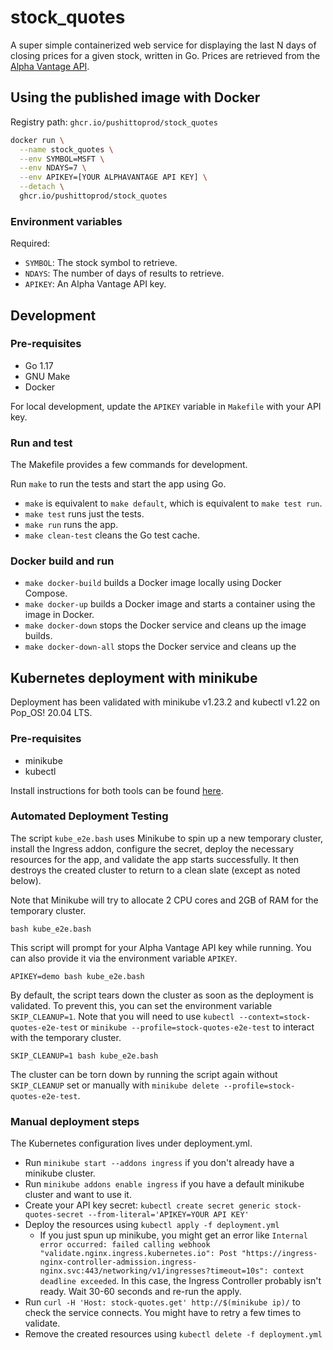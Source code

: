 stock_quotes
============

A super simple containerized web service for displaying the last N days of
closing prices for a given stock, written in Go. Prices are retrieved from the
[Alpha Vantage API](https://www.alphavantage.co).

Using the published image with Docker
-------------------------------------

Registry path: `ghcr.io/pushittoprod/stock_quotes`

```sh
docker run \
  --name stock_quotes \
  --env SYMBOL=MSFT \
  --env NDAYS=7 \
  --env APIKEY=[YOUR ALPHAVANTAGE API KEY] \
  --detach \
  ghcr.io/pushittoprod/stock_quotes
```

### Environment variables

Required:

* `SYMBOL`: The stock symbol to retrieve.
* `NDAYS`: The number of days of results to retrieve.
* `APIKEY`: An Alpha Vantage API key.

Development
-----------

### Pre-requisites

* Go 1.17
* GNU Make
* Docker

For local development, update the `APIKEY` variable in `Makefile` with your API
key.

### Run and test

The Makefile provides a few commands for development.

Run `make` to run the tests and start the app using Go. 

* `make` is equivalent to `make default`, which is equivalent to `make test run`.
* `make test` runs just the tests.
* `make run` runs the app.
* `make clean-test` cleans the Go test cache.


### Docker build and run

* `make docker-build` builds a Docker image locally using Docker Compose.
* `make docker-up` builds a Docker image and starts a container using the image in
  Docker.
* `make docker-down` stops the Docker service and cleans up the image builds.
* `make docker-down-all` stops the Docker service and cleans up the 

Kubernetes deployment with minikube
-----------------------------------

Deployment has been validated with minikube v1.23.2 and kubectl v1.22 on Pop_OS!
20.04 LTS.

### Pre-requisites

- minikube
- kubectl

Install instructions for both tools can be found [here](https://kubernetes.io/docs/tasks/tools/).

### Automated Deployment Testing

The script `kube_e2e.bash` uses Minikube to spin up a new temporary cluster,
install the Ingress addon, configure the secret, deploy the necessary resources
for the app, and validate the app starts successfully. It then destroys the
created cluster to return to a clean slate (except as noted below).

Note that Minikube will try to allocate 2 CPU cores and 2GB of RAM for the
temporary cluster.

```
bash kube_e2e.bash
```

This script will prompt for your Alpha Vantage API key while running. You can
also provide it via the environment variable `APIKEY`.

```
APIKEY=demo bash kube_e2e.bash
```

By default, the script tears down the cluster as soon as the deployment is
validated. To prevent this, you can set the environment variable
`SKIP_CLEANUP=1`. Note that you will need to use 
`kubectl --context=stock-quotes-e2e-test` or 
`minikube --profile=stock-quotes-e2e-test` to interact with the temporary 
cluster.

```
SKIP_CLEANUP=1 bash kube_e2e.bash
```

The cluster can be torn down by running the script again without `SKIP_CLEANUP`
set or manually with `minikube delete --profile=stock-quotes-e2e-test`.

### Manual deployment steps

The Kubernetes configuration lives under deployment.yml.

- Run `minikube start --addons ingress` if you don't already have a minikube cluster.
- Run `minikube addons enable ingress` if you have a default minikube cluster and want to use it.
- Create your API key secret: `kubectl create secret generic stock-quotes-secret --from-literal='APIKEY=YOUR API KEY'`
- Deploy the resources using `kubectl apply -f deployment.yml`
  - If you just spun up minikube, you might get an error like `Internal error occurred: failed calling webhook "validate.nginx.ingress.kubernetes.io": Post "https://ingress-nginx-controller-admission.ingress-nginx.svc:443/networking/v1/ingresses?timeout=10s": context deadline exceeded`. In this case, the Ingress Controller probably isn't ready. Wait 30-60 seconds and re-run the apply.
- Run `curl -H 'Host: stock-quotes.get' http://$(minikube ip)/` to check the service connects. You might have to retry a few times to validate.
- Remove the created resources using `kubectl delete -f deployment.yml`